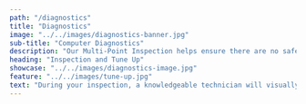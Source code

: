 ```yaml
---
path: "/diagnostics"
title: "Diagnostics"
image: "../../images/diagnostics-banner.jpg"
sub-title: "Computer Diagnostics"
description: "Our Multi-Point Inspection helps ensure there are no safety or drivability issues that could leave you and your family stranded or at risk. Whether you come in for an oil change or a rebuilt transmission, we take care that when you drive away, your car has been thoroughly checked for any potential problems."
heading: "Inspection and Tune Up"
showcase: "../../images/diagnostics-image.jpg"
feature: "../../images/tune-up.jpg"
text: "During your inspection, a knowledgeable technician will visually examine your tires, fluid levels, belts, lights, wipers, battery, hoses, and more. They'll keep an eye out for any existing problems or soon-to-be problems, so that you can either have them fixed on-the-spot or start budgeting for an important repair in the near future. By catching potential issues early, a car inspection will not only save you time, money, and headaches. It’ll also extend the life of your vehicle."
---
```

